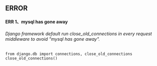 ## ERROR
#### ERR 1、mysql has gone away
###### Django framework default run close_old_connections in every request middleware to avoid "mysql has gone away".
    from django.db import connections, close_old_connections
    close_old_connections()
